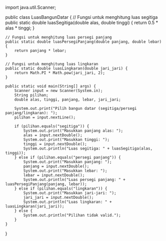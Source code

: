import java.util.Scanner;

public class LuasBangunDatar {
    // Fungsi untuk menghitung luas segitiga
    public static double luasSegitiga(double alas, double tinggi) {
        return 0.5 * alas * tinggi;
    }

    // Fungsi untuk menghitung luas persegi panjang
    public static double luasPersegiPanjang(double panjang, double lebar) {
        return panjang * lebar;
    }

    // Fungsi untuk menghitung luas lingkaran
    public static double luasLingkaran(double jari_jari) {
        return Math.PI * Math.pow(jari_jari, 2);
    }

    public static void main(String[] args) {
        Scanner input = new Scanner(System.in);
        String pilihan;
        double alas, tinggi, panjang, lebar, jari_jari;

        System.out.print("Pilih bangun datar (segitiga/persegi panjang/lingkaran): ");
        pilihan = input.nextLine();

        if (pilihan.equals("segitiga")) {
            System.out.print("Masukkan panjang alas: ");
            alas = input.nextDouble();
            System.out.print("Masukkan tinggi: ");
            tinggi = input.nextDouble();
            System.out.println("Luas segitiga: " + luasSegitiga(alas, tinggi));
        } else if (pilihan.equals("persegi panjang")) {
            System.out.print("Masukkan panjang: ");
            panjang = input.nextDouble();
            System.out.print("Masukkan lebar: ");
            lebar = input.nextDouble();
            System.out.println("Luas persegi panjang: " + luasPersegiPanjang(panjang, lebar));
        } else if (pilihan.equals("lingkaran")) {
            System.out.print("Masukkan jari-jari: ");
            jari_jari = input.nextDouble();
            System.out.println("Luas lingkaran: " + luasLingkaran(jari_jari));
        } else {
            System.out.println("Pilihan tidak valid.");
        }
    }
}
